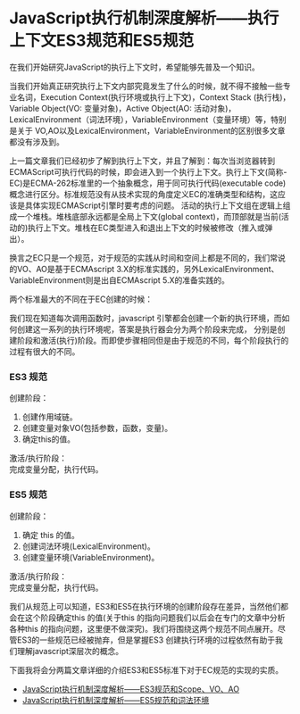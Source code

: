 # JavaScript执行机制深度解析——执行上下文ES3规范和ES5规范

在我们开始研究JavaScript的执行上下文时，希望能够先普及一个知识。

当我们开始真正研究执行上下文内部究竟发生了什么的时候，就不得不接触一些专业名词，Execution Context(执行环境或执行上下文)，Context Stack (执行栈)，Variable Object(VO: 变量对象)，Active Object(AO: 活动对象)，LexicalEnvironment（词法环境），VariableEnvironment（变量环境）等，特别是关于 VO,AO以及LexicalEnvironment，VariableEnvironment的区别很多文章都没有涉及到。

上一篇文章我们已经初步了解到执行上下文，并且了解到：每次当浏览器转到ECMAScript可执行代码的时候，即会进入到一个执行上下文。执行上下文(简称-EC)是ECMA-262标准里的一个抽象概念，用于同可执行代码(executable code)概念进行区分。标准规范没有从技术实现的角度定义EC的准确类型和结构，这应该是具体实现ECMAScript引擎时要考虑的问题。
活动的执行上下文组在逻辑上组成一个堆栈。堆栈底部永远都是全局上下文(global context)，而顶部就是当前(活动的)执行上下文。堆栈在EC类型进入和退出上下文的时候被修改（推入或弹出）。

换言之EC只是一个规范，对于规范的实践从时间和空间上都是不同的，我们常说的VO、AO是基于ECMAscript 3.X的标准实践的，另外LexicalEnvironment、VariableEnvironment则是出自ECMAscript 5.X的准备实践的。

两个标准最大的不同在于EC创建的时候：

我们现在知道每次调用函数时，javascript 引擎都会创建一个新的执行环境，而如何创建这一系列的执行环境呢，答案是执行器会分为两个阶段来完成， 分别是创建阶段和激活(执行)阶段。而即使步骤相同但是由于规范的不同，每个阶段执行的过程有很大的不同。

### ES3 规范

创建阶段：
1. 创建作用域链。
2. 创建变量对象VO(包括参数，函数，变量)。
3. 确定this的值。

激活/执行阶段：  
完成变量分配，执行代码。

### ES5 规范

创建阶段：
1. 确定 this 的值。
2. 创建词法环境(LexicalEnvironment)。
3. 创建变量环境(VariableEnvironment)。

激活/执行阶段：  
完成变量分配，执行代码。

我们从规范上可以知道，ES3和ES5在执行环境的创建阶段存在差异，当然他们都会在这个阶段确定this 的值(关于this 的指向问题我们以后会在专门的文章中分析各种this 的指向问题，这里便不做深究)。我们将围绕这两个规范不同点展开。尽管ES3的一些规范已经被抛弃，但是掌握ES3 创建执行环境的过程依然有助于我们理解javascript深层次的概念。

下面我将会分两篇文章详细的介绍ES3和ES5标准下对于EC规范的实现的实质。

* [JavaScript执行机制深度解析——ES3规范和Scope、VO、AO][23]
* [JavaScript执行机制深度解析——ES5规范和词法环境][24]

[23]: https://github.com/Martin-Shao/Road-to-FullStack/blob/master/javascript/running-analysis/es3-vo-ao.md
[24]: https://github.com/Martin-Shao/Road-to-FullStack/blob/master/javascript/running-analysis/es5-le-ve.md